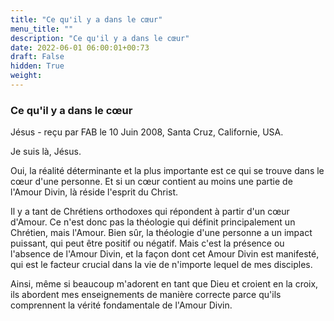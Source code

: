 ```yaml
---
title: "Ce qu'il y a dans le cœur"
menu_title: ""
description: "Ce qu'il y a dans le cœur"
date: 2022-06-01 06:00:01+00:73
draft: False
hidden: True
weight:
---
```

### Ce qu'il y a dans le cœur

Jésus - reçu par FAB le 10 Juin 2008, Santa Cruz, Californie, USA.

Je suis là, Jésus.

Oui, la réalité déterminante et la plus importante est ce qui se trouve dans le cœur d'une personne. Et si un cœur contient au moins une partie de l'Amour Divin, là réside l'esprit du Christ.

Il y a tant de Chrétiens orthodoxes qui répondent à partir d'un cœur d'Amour. Ce n'est donc pas la théologie qui définit principalement un Chrétien, mais l'Amour. Bien sûr, la théologie d'une personne a un impact puissant, qui peut être positif ou négatif. Mais c'est la présence ou l'absence de l'Amour Divin, et la façon dont cet Amour Divin est manifesté, qui est le facteur crucial dans la vie de n'importe lequel de mes disciples.

Ainsi, même si beaucoup m'adorent en tant que Dieu et croient en la croix, ils abordent mes enseignements de manière correcte parce qu'ils comprennent la vérité fondamentale de l'Amour Divin.
